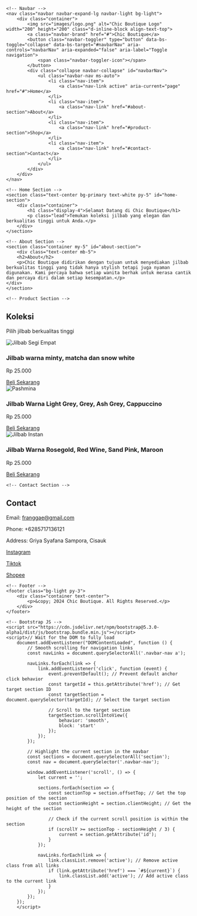 <!DOCTYPE html>
<html lang="en">
<head>
    <link rel="stylesheet" href="style.css">
    <link rel="stylesheet" href="https://cdnjs.cloudflare.com/ajax/libs/font-awesome/6.0.0-beta3/css/all.min.css">
    <meta charset="UTF-8">
    <meta name="viewport" content="width=device-width, initial-scale=1.0">
    <title>Chic Boutique</title>
    <!-- Link Bootstrap CSS -->
    <link href="https://cdn.jsdelivr.net/npm/bootstrap@5.3.0-alpha1/dist/css/bootstrap.min.css" rel="stylesheet">
</head>
<body>

    <!-- Navbar -->
    <nav class="navbar navbar-expand-lg navbar-light bg-light">
        <div class="container">
            <img src="images/logo.png" alt="Chic Boutique Logo" width="200" height="200" class="d-inline-block align-text-top">
            <a class="navbar-brand" href="#">Chic Boutique</a>
            <button class="navbar-toggler" type="button" data-bs-toggle="collapse" data-bs-target="#navbarNav" aria-controls="navbarNav" aria-expanded="false" aria-label="Toggle navigation">
                <span class="navbar-toggler-icon"></span>
            </button>
            <div class="collapse navbar-collapse" id="navbarNav">
                <ul class="navbar-nav ms-auto">
                    <li class="nav-item">
                        <a class="nav-link active" aria-current="page" href="#">Home</a>
                    </li>
                    <li class="nav-item">
                        <a class="nav-link" href="#about-section">About</a>
                    </li>
                    <li class="nav-item">
                        <a class="nav-link" href="#product-section">Shop</a>
                    </li>
                    <li class="nav-item">
                        <a class="nav-link" href="#contact-section">Contact</a>
                    </li>
                </ul>
            </div>
        </div>
    </nav>

    <!-- Home Section -->
    <section class="text-center bg-primary text-white py-5" id="home-section">
        <div class="container">
            <h1 class="display-4">Selamat Datang di Chic Boutique</h1>
            <p class="lead">Temukan koleksi jilbab yang elegan dan berkualitas tinggi untuk Anda.</p>
        </div>
    </section>

    <!-- About Section -->
    <section class="container my-5" id="about-section">
        <div class="text-center mb-5">
        <h2>About</h2>
        <p>Chic Boutique didirikan dengan tujuan untuk menyediakan jilbab berkualitas tinggi yang tidak hanya stylish tetapi juga nyaman digunakan. Kami percaya bahwa setiap wanita berhak untuk merasa cantik dan percaya diri dalam setiap kesempatan.</p>
    </div>  
    </section>

    <!-- Product Section -->
<section class="container my-5" id="product-section">
    <div class="text-center mb-5">
        <h2>Koleksi</h2>
        <p>Pilih jilbab berkualitas tinggi</p>
    </div>
    <div class="row text-center">
        <div class="col-md-4 mb-4">
            <div class="card">
                <img src="images/jilbab1.jpg" class="card-img-top img-fluid" alt="Jilbab Segi Empat">
                <div class="card-body">
                    <h3 class="card-title">Jilbab warna minty, matcha dan snow white</h3>
                    <p class="card-text">Rp 25.000</p>
                    <a href="https://s.shopee.co.id/1g19pfCHDF" target="_blank" class="btn btn-primary">Beli Sekarang</a> 
                </div>
            </div>
        </div>
        <div class="col-md-4 mb-4">
            <div class="card">
                <img src="images/jilbab2.jpg" class="card-img-top img-fluid" alt="Pashmina">
                <div class="card-body">
                    <h3 class="card-title">Jilbab Warna Light Grey, Grey, Ash Grey, Cappuccino</h3>
                    <p class="card-text">Rp 25.000</p>
                    <a href="https://s.shopee.co.id/1g19pfCHDF" target="_blank" class="btn btn-primary">Beli Sekarang</a>
                </div>
            </div>
        </div>
        <div class="col-md-4 mb-4">
            <div class="card">
                <img src="images/jilbab3.jpg" class="card-img-top img-fluid" alt="Jilbab Instan">
                <div class="card-body">
                    <h3 class="card-title">Jilbab Warna Rosegold, Red Wine, Sand Pink, Maroon</h3>
                    <p class="card-text">Rp 25.000</p>
                    <a href="https://s.shopee.co.id/1g19pfCHDF" target="_blank" class="btn btn-primary">Beli Sekarang</a>
                </div>
            </div>
        </div>
    </div>
</section>

    <!-- Contact Section -->
<section class="container my-5" id="contact-section">
    <div class="text-center mb-5">
        <h2>Contact</h2>
        <div>
            <p>Email: <a href="mailto:franggae@gmail.com">franggae@gmail.com</a></p>
            <p>Phone: +6285717136121</p>
            <p>Address: Griya Syafana Sampora, Cisauk</p>
        </div>
        <div class="social-icons mt-4">
            <a href="https://www.instagram.com/_chicboutiquefashion?igsh=MWt4eWhxdXNiM2VqNA%3D%3D&utm_source=qr" target="_blank" class="mx-2">
                <i class="fab fa-instagram fa-2x"></i>
                <p>Instagram</p>
            </a>
            <a href="https://www.tiktok.com" target="_blank" class="mx-2">
                <i class="fab fa-tiktok fa-2x"></i>
                <p>Tiktok</p>
            </a>
            <a href="https://s.shopee.co.id/1g19pfCHDF" target="_blank" class="mx-2">
                <i class="fab fa-shopping-cart fa-2x"></i> <!-- Menggunakan ikon cart sebagai simbol Shopee -->
                <p>Shopee</p>
            </a>
        </div>
    </div>
</section>


    <!-- Footer -->
    <footer class="bg-light py-3">
        <div class="container text-center">
            <p>&copy; 2024 Chic Boutique. All Rights Reserved.</p>
        </div>
    </footer>

    <!-- Bootstrap JS -->
    <script src="https://cdn.jsdelivr.net/npm/bootstrap@5.3.0-alpha1/dist/js/bootstrap.bundle.min.js"></script>
    <script>// Wait for the DOM to fully load
        document.addEventListener("DOMContentLoaded", function () {
            // Smooth scrolling for navigation links
            const navLinks = document.querySelectorAll('.navbar-nav a');
        
            navLinks.forEach(link => {
                link.addEventListener('click', function (event) {
                    event.preventDefault(); // Prevent default anchor click behavior
                    const targetId = this.getAttribute('href'); // Get target section ID
                    const targetSection = document.querySelector(targetId); // Select the target section
        
                    // Scroll to the target section
                    targetSection.scrollIntoView({
                        behavior: 'smooth',
                        block: 'start'
                    });
                });
            });
        
            // Highlight the current section in the navbar
            const sections = document.querySelectorAll('section');
            const nav = document.querySelector('.navbar-nav');
        
            window.addEventListener('scroll', () => {
                let current = '';
        
                sections.forEach(section => {
                    const sectionTop = section.offsetTop; // Get the top position of the section
                    const sectionHeight = section.clientHeight; // Get the height of the section
        
                    // Check if the current scroll position is within the section
                    if (scrollY >= sectionTop - sectionHeight / 3) {
                        current = section.getAttribute('id');
                    }
                });
        
                navLinks.forEach(link => {
                    link.classList.remove('active'); // Remove active class from all links
                    if (link.getAttribute('href') === `#${current}`) {
                        link.classList.add('active'); // Add active class to the current link
                    }
                });
            });
        });
        </script>
</body>
</html>
